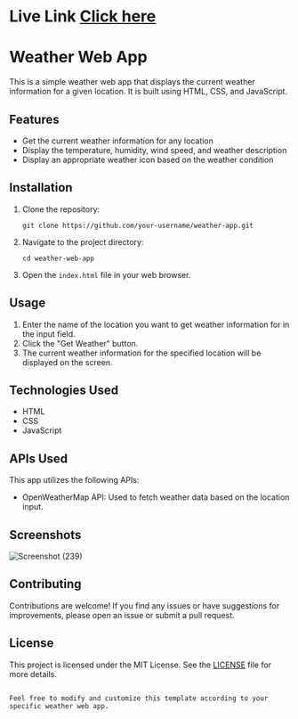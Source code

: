 #  <h1>Live Link <a href="https://aquamarine-figolla-866e3c.netlify.app/"><b>Click here</b> </a></h1>

# Weather Web App

This is a simple weather web app that displays the current weather information for a given location. It is built using HTML, CSS, and JavaScript.

## Features

- Get the current weather information for any location
- Display the temperature, humidity, wind speed, and weather description
- Display an appropriate weather icon based on the weather condition

## Installation

1. Clone the repository:

   ```
   git clone https://github.com/your-username/weather-app.git
   ```

2. Navigate to the project directory:

   ```
   cd weather-web-app
   ```

3. Open the `index.html` file in your web browser.

## Usage

1. Enter the name of the location you want to get weather information for in the input field.
2. Click the "Get Weather" button.
3. The current weather information for the specified location will be displayed on the screen.

## Technologies Used

- HTML
- CSS
- JavaScript

## APIs Used

This app utilizes the following APIs:

- OpenWeatherMap API: Used to fetch weather data based on the location input.

## Screenshots
![Screenshot (239)](https://github.com/ayushspn123/Weather-app/assets/78543116/c9e77695-2763-49f1-9dc9-40f8bb3da9f1)



## Contributing

Contributions are welcome! If you find any issues or have suggestions for improvements, please open an issue or submit a pull request.

## License

This project is licensed under the MIT License. See the [LICENSE](LICENSE) file for more details.
```

Feel free to modify and customize this template according to your specific weather web app.
